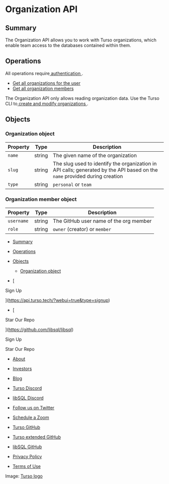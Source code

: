 # Organization API

## Summary​

The Organization API allows you to work with Turso organizations, which enable
team access to the databases contained within them.

## Operations​

All operations require[ authentication ](https://docs.turso.tech/reference/platform-rest-api/#authentication).

- [ Get all organizations for the user ](https://docs.turso.tech/reference/platform-rest-api/organization/get-organizations-for-user)
- [ Get all organization members ](https://docs.turso.tech/reference/platform-rest-api/organization/get-organization-members)


The Organization API only allows reading organization data. Use the Turso CLI to[ create and modify organizations ](https://docs.turso.tech/reference/turso-cli#team-collaboration-with-organizations).

## Objects​

### Organization object​

| Property | Type | Description |
|---|---|---|
|  `name`  | string | The given name of the organization |
|  `slug`  | string | The slug used to identify the organization in API calls; generated by the API based on the `name` provided during creation |
|  `type`  | string |  `personal` or `team`  |


### Organization member object​

| Property | Type | Description |
|---|---|---|
|  `username`  | string | The GitHub user name of the org member |
|  `role`  | string |  `owner` (creator) or `member`  |


- [ Summary ](https://docs.turso.tech//reference/platform-rest-api/organization/#summary)
- [ Operations ](https://docs.turso.tech//reference/platform-rest-api/organization/#operations)
- [ Objects ](https://docs.turso.tech//reference/platform-rest-api/organization/#objects)
    - [ Organization object ](https://docs.turso.tech//reference/platform-rest-api/organization/#organization-object)


- [ 

Sign Up




 ](https://api.turso.tech/?webui=true&type=signup)
- [ 

Star Our Repo






 ](https://github.com/libsql/libsql)


Sign Up

Star Our Repo

- [ About ](https://turso.tech/about-us)
- [ Investors ](https://turso.tech/investors)
- [ Blog ](https://blog.turso.tech)


- [ Turso Discord ](https://discord.com/invite/4B5D7hYwub)
- [ libSQL Discord ](https://discord.gg/VzbXemj6Rg)
- [ Follow us on Twitter ](https://twitter.com/tursodatabase)
- [ Schedule a Zoom ](https://calendly.com/d/gt7-bfd-83n/meet-with-chiselstrike)


- [ Turso GitHub ](https://github.com/tursodatabase/)
- [ Turso extended GitHub ](https://github.com/turso-extended/)
- [ libSQL GitHub ](http://github.com/tursodatabase/libsql)


- [ Privacy Policy ](https://turso.tech/privacy-policy)
- [ Terms of Use ](https://turso.tech/terms-of-use)


Image: [ Turso logo ](https://docs.turso.tech/img/turso.svg)